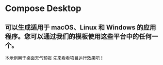 # Compose Desktop
## 可以生成适用于 macOS、Linux 和 Windows 的应用程序。您可以通过我们的模板使用这些平台中的任何一个。 
本示例用于桌面天气预报 
先来看看项目运行效果吧！